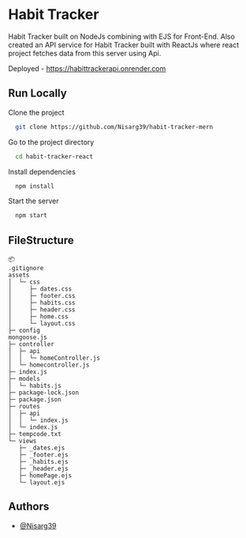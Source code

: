 
# Habit Tracker 

Habit Tracker built on NodeJs combining with EJS for Front-End. Also created an API service for Habit Tracker built with ReactJs where react project fetches data from this server using Api. 

Deployed - https://habittrackerapi.onrender.com


## Run Locally

Clone the project

```bash
  git clone https://github.com/Nisarg39/habit-tracker-mern
```

Go to the project directory

```bash
  cd habit-tracker-react
```

Install dependencies

```bash
  npm install
```

Start the server

```bash
  npm start
```


## FileStructure

```
📦 
.gitignore
assets
│  └─ css
│     ├─ dates.css
│     ├─ footer.css
│     ├─ habits.css
│     ├─ header.css
│     ├─ home.css
│     └─ layout.css
├─ config
mongoose.js
├─ controller
│  ├─ api
│  │  └─ homeController.js
│  └─ homecontroller.js
├─ index.js
├─ models
│  └─ habits.js
├─ package-lock.json
├─ package.json
├─ routes
│  ├─ api
│  │  └─ index.js
│  └─ index.js
├─ tempcode.txt
└─ views
   ├─ _dates.ejs
   ├─ _footer.ejs
   ├─ _habits.ejs
   ├─ _header.ejs
   ├─ homePage.ejs
   └─ layout.ejs
```


## Authors

- [@Nisarg39](https://github.com/Nisarg39)

